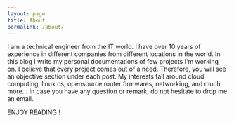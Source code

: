 ```yaml
---
layout: page
title: About
permalink: /about/
---
```


I am a technical engineer from the IT world. I have over 10 years of experience in different companies from  different locations in the world. In this blog I write my personal documentations of few projects I'm working on. I believe that every project comes out of a need. Therefore, you will see an objective section under each post. My interests fall around cloud computing, linux os, opensource router firmwares, networking, and much more...
In case you have any question or remark, do not hesitate to drop me an email.

ENJOY READING !